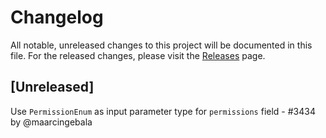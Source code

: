 # Changelog
All notable, unreleased changes to this project will be documented in this file. For the released changes, please visit the [Releases](https://github.com/mirumee/saleor/releases) page.

## [Unreleased]

Use `PermissionEnum` as input parameter type for `permissions` field - #3434 by @maarcingebala
